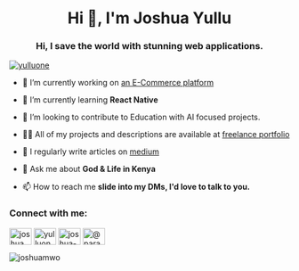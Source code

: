 <h1 align="center">Hi 👋, I'm Joshua Yullu</h1>
<h3 align="center">Hi, I save the world with stunning web applications.</h3>

<p align="left"> <a href="https://twitter.com/yulluone" target="blank"><img src="https://img.shields.io/twitter/follow/yulluone?logo=twitter&style=for-the-badge" alt="yulluone" /></a> </p>

- 🔭 I’m currently working on [an E-Commerce platform](https://gwmy.yulluco.com)

- 🌱 I’m currently learning **React Native**

- 👯 I’m looking to contribute to Education with AI focused projects.

- 👨‍💻 All of my projects and descriptions are available at [freelance portfolio]([https://yullu.me/](https://yullu.me/projects))

- 📝 I regularly write articles on [medium](https://medium.com/@paranoiddroid)

- 💬 Ask me about **God & Life in Kenya**

- 📫 How to reach me **slide into my DMs, I'd love to talk to you.**
  

<h3 align="left">Connect with me:</h3>
<p align="left">
<a href="https://dev.to/joshuamwo" target="blank"><img align="center" src="https://raw.githubusercontent.com/rahuldkjain/github-profile-readme-generator/master/src/images/icons/Social/devto.svg" alt="joshuamwo" height="30" width="40" /></a>
<a href="https://twitter.com/yulluone" target="blank"><img align="center" src="https://raw.githubusercontent.com/rahuldkjain/github-profile-readme-generator/master/src/images/icons/Social/twitter.svg" alt="yulluone" height="30" width="40" /></a>
<a href="https://linkedin.com/in/joshua-yullu-068042192" target="blank"><img align="center" src="https://raw.githubusercontent.com/rahuldkjain/github-profile-readme-generator/master/src/images/icons/Social/linked-in-alt.svg" alt="joshua-yullu-068042192" height="30" width="40" /></a>
<a href="https://medium.com/@paranoiddroid" target="blank"><img align="center" src="https://raw.githubusercontent.com/rahuldkjain/github-profile-readme-generator/master/src/images/icons/Social/medium.svg" alt="@paranoiddroid" height="30" width="40" /></a>
</p>

<p><img align="center" src="https://github-readme-stats.vercel.app/api/top-langs?username=joshuamwo&show_icons=true&locale=en&layout=compact" alt="joshuamwo" /></p>
